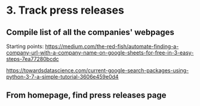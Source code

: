 # 3. Track press releases

## Compile list of all the companies' webpages

Starting points:
https://medium.com/the-red-fish/automate-finding-a-company-url-with-a-company-name-on-google-sheets-for-free-in-3-easy-steps-7ea77280bcdc

https://towardsdatascience.com/current-google-search-packages-using-python-3-7-a-simple-tutorial-3606e459e0d4



## From homepage, find press releases page



